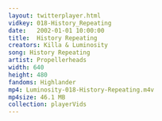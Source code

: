 ```yaml
---
layout: twitterplayer.html
vidkey: 018-History_Repeating
date:   2002-01-01 10:00:00
title:  History Repeating
creators: Killa & Luminosity
song: History Repeating
artist: Propellerheads
width: 640
height: 480
fandoms: Highlander
mp4: Luminosity-018-History-Repeating.m4v
mp4size: 46.1 MB
collection: playerVids
---
```


  <div>
  
  </div>
  